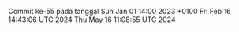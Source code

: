Commit ke-55 pada tanggal Sun Jan 01 14:00 2023 +0100
Fri Feb 16 14:43:06 UTC 2024
Thu May 16 11:08:55 UTC 2024
